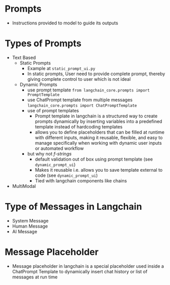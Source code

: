# Prompts

- Instructions provided to model to guide its outputs

 # Types of Prompts
 - Text Based
   - Static Prompts
     - Example at ```static_prompt_ui.py```
     - In static prompts, User need to provide complete prompt, thereby giving complete control to user which is not ideal
   - Dynamic Prompts
     - use prompt template `from langchain_core.prompts import PromptTemplate`
     - use ChatPrompt template from multiple messages `langchain_core.prompts import ChatPromptTemplate`
     - use of prompt templates
        - Prompt template in langchain is a structured way to create prompts dynamically by inserting variables into a predefined template instead of hardcoding templates
        - allows you to define placeholders that can be filled at runtime with different inputs, making it reusable, flexible, and easy to manage specifically when working with dynamic user inputs             or automated workflow
     - but why not <em>f-strings</em>
       - default validation out of box using prompt template (see `dynamic_prompt_ui`)
       - Makes it reusable i.e. allows you to save template external to code (see `dynamic_prompt_ui`)
       - Tied with langchain components like chains
 - MultiModal

# Type of Messages in Langchain
 - System Message
 - Human Message
 - AI Message

# Message Placeholder
- Message placeholder in langchain is a special placeholder used inside a ChatPrompt Template to dynamically insert chat history or list of messages at run time

   
